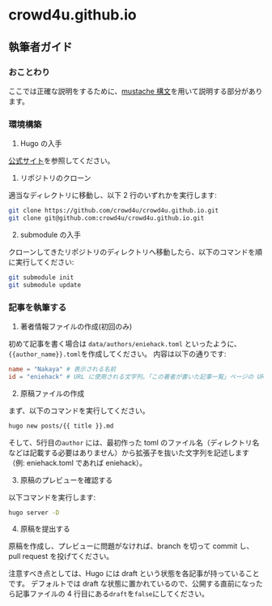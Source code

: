 # crowd4u.github.io

## 執筆者ガイド

### おことわり

ここでは正確な説明をするために、[mustache 構文](https://mustache.github.io/mustache.1.html)を用いて説明する部分があります。

### 環境構築

1. Hugo の入手

[公式サイト](https://gohugo.io/installation/)を参照してください。

1. リポジトリのクローン

適当なディレクトリに移動し、以下 2 行のいずれかを実行します:
``` sh
git clone https://github.com/crowd4u/crowd4u.github.io.git
git clone git@github.com:crowd4u/crowd4u.github.io.git
```

2. submodule の入手

クローンしてきたリポジトリのディレクトリへ移動したら、以下のコマンドを順に実行してください:

```sh
git submodule init
git submodule update
```

### 記事を執筆する

1. 著者情報ファイルの作成(初回のみ)

初めて記事を書く場合は `data/authors/eniehack.toml` といったように、`{{author_name}}.toml`を作成してください。
内容は以下の通りです:

``` toml
name = "Nakaya" # 表示される名前
id = "eniehack" # URL に使用される文字列。「この著者が書いた記事一覧」ページの URL に用いられる。
```

2. 原稿ファイルの作成

まず、以下のコマンドを実行してください。

``` sh
hugo new posts/{{ title }}.md
```

そして、5行目の`author` には、最初作った toml のファイル名（ディレクトリ名などは記載する必要はありません）から拡張子を抜いた文字列を記述します（例: eniehack.toml であれば eniehack）。

3. 原稿のプレビューを確認する

以下コマンドを実行します:

``` sh
hugo server -D
```

4. 原稿を提出する

原稿を作成し、プレビューに問題がなければ、branch を切って commit し、pull request を投げてください。

注意すべき点としては、Hugo には draft という状態を各記事が持っていることです。
デフォルトでは draft な状態に置かれているので、公開する直前になったら記事ファイルの 4 行目にある`draft`を`false`にしてください。


